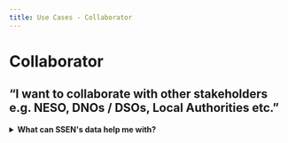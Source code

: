 ```yaml
---
title: Use Cases - Collaborator
---
```


# Collaborator 
## “I want to collaborate with other stakeholders e.g. NESO, DNOs / DSOs, Local Authorities etc.”

<details>
  <summary> <b>What can SSEN's data help me with?</b></summary>
  
---
  
<body>

<table style={{width: '100%', borderCollapse: 'collapse'}} className="bg-white">
    <thead>
        <tr style={{backgroundColor: '#2d3748'}}>
            <th style={{border: '2px solid #4a5568', padding: '12px', verticalAlign: 'middle', textAlign: 'center', fontWeight: 'bold'}} className="text-white bg-gray-800">Dataset</th>
            <th style={{border: '2px solid #4a5568', padding: '12px', verticalAlign: 'middle', textAlign: 'center', fontWeight: 'bold'}} className="text-white bg-gray-800">Develop flexibility strategy, development, and innovation plans</th>
            <th style={{border: '2px solid #4a5568', padding: '12px', verticalAlign: 'middle', textAlign: 'center', fontWeight: 'bold'}} className="text-white bg-gray-800">Understand energy predictions and plan energy usage by area</th>
            <th style={{border: '2px solid #4a5568', padding: '12px', verticalAlign: 'middle', textAlign: 'center', fontWeight: 'bold'}} className="text-white bg-gray-800">Understand how your control room will deconflict with NESO control room</th>
            <th style={{border: '2px solid #4a5568', padding: '12px', verticalAlign: 'middle', textAlign: 'center', fontWeight: 'bold'}} className="text-white bg-gray-800">Understand network performance and capacity</th>
            <th style={{border: '2px solid #4a5568', padding: '12px', verticalAlign: 'middle', textAlign: 'center', fontWeight: 'bold'}} className="text-white bg-gray-800">Identify and understand trends around network usage</th>
            <th style={{border: '2px solid #4a5568', padding: '12px', verticalAlign: 'middle', textAlign: 'center', fontWeight: 'bold'}} className="text-white bg-gray-800">Review adoption of renewable energy solutions</th>
        </tr>
    </thead>
    <tbody>
        <tr style={{backgroundColor: '#f7fafc'}} className="hover:bg-gray-50">
            <td style={{border: '2px solid #e2e8f0', padding: '10px', fontWeight: '500'}} className="bg-gray-50"><a href="https://data.ssen.co.uk/@ssen-distribution/shepd_network_development_report" className="text-blue-600 hover:underline">SHEPD</a> & <a href="https://data.ssen.co.uk/@ssen-distribution/sepd_network_development_report" className="text-blue-600 hover:underline">SEPD Network Development Report</a></td>
            <td style={{border: '2px solid #e2e8f0', padding: '10px', textAlign: 'center'}}></td>
            <td style={{border: '2px solid #e2e8f0', padding: '10px', textAlign: 'center'}}></td>
            <td style={{border: '2px solid #e2e8f0', padding: '10px', textAlign: 'center'}}></td>
            <td style={{border: '2px solid #e2e8f0', padding: '10px', textAlign: 'center', fontSize: '18px', color: '#2d3748', verticalAlign: 'middle'}}>&#10004;</td>
            <td style={{border: '2px solid #e2e8f0', padding: '10px', textAlign: 'center'}}></td>
            <td style={{border: '2px solid #e2e8f0', padding: '10px', textAlign: 'center'}}></td>
        </tr>
        <tr className="hover:bg-gray-50">
            <td style={{border: '2px solid #e2e8f0', padding: '10px', fontWeight: '500'}}><a href="https://data.ssen.co.uk/@ssen-distribution/shepd_long_term_development_statement" className="text-blue-600 hover:underline">SHEPD</a> & <a href="https://data.ssen.co.uk/@ssen-distribution/sepd_long_term_development_statement" className="text-blue-600 hover:underline">SEPD Long Term Development Statement</a></td>
            <td style={{border: '2px solid #e2e8f0', padding: '10px', textAlign: 'center'}}></td>
            <td style={{border: '2px solid #e2e8f0', padding: '10px', textAlign: 'center', fontSize: '18px', color: '#2d3748', verticalAlign: 'middle'}}>&#10004;</td>
            <td style={{border: '2px solid #e2e8f0', padding: '10px', textAlign: 'center'}}></td>
            <td style={{border: '2px solid #e2e8f0', padding: '10px', textAlign: 'center', fontSize: '18px', color: '#2d3748', verticalAlign: 'middle'}}>&#10004;</td>
            <td style={{border: '2px solid #e2e8f0', padding: '10px', textAlign: 'center'}}></td>
            <td style={{border: '2px solid #e2e8f0', padding: '10px', textAlign: 'center'}}></td>
        </tr>
        <tr style={{backgroundColor: '#f7fafc'}} className="hover:bg-gray-50">
            <td style={{border: '2px solid #e2e8f0', padding: '10px', fontWeight: '500'}} className="bg-gray-50"><a href="https://data.ssen.co.uk/@ssen-distribution/embedded_capacity_register" className="text-blue-600 hover:underline">Embedded Capacity Register</a></td>
            <td style={{border: '2px solid #e2e8f0', padding: '10px', textAlign: 'center'}}></td>
            <td style={{border: '2px solid #e2e8f0', padding: '10px', textAlign: 'center', fontSize: '18px', color: '#2d3748', verticalAlign: 'middle'}}>&#10004;</td>
            <td style={{border: '2px solid #e2e8f0', padding: '10px', textAlign: 'center'}}></td>
            <td style={{border: '2px solid #e2e8f0', padding: '10px', textAlign: 'center'}}></td>
            <td style={{border: '2px solid #e2e8f0', padding: '10px', textAlign: 'center', fontSize: '18px', color: '#2d3748', verticalAlign: 'middle'}}>&#10004;</td>
            <td style={{border: '2px solid #e2e8f0', padding: '10px', textAlign: 'center'}}></td>
        </tr>
        <tr style={{backgroundColor: '#f7fafc'}} className="hover:bg-gray-50">
            <td style={{border: '2px solid #e2e8f0', padding: '10px', fontWeight: '500'}} className="bg-gray-50"><a href="https://www.ssen.co.uk/our-services/tools-and-maps/lenza/" className="text-blue-600 hover:underline">Local Area Net Zero Accelerator (LENZA)</a></td>
            <td style={{border: '2px solid #e2e8f0', padding: '10px', textAlign: 'center', fontSize: '18px', color: '#2d3748', verticalAlign: 'middle'}}>&#10004;</td>
            <td style={{border: '2px solid #e2e8f0', padding: '10px', textAlign: 'center', fontSize: '18px', color: '#2d3748', verticalAlign: 'middle'}}>&#10004;</td>
            <td style={{border: '2px solid #e2e8f0', padding: '10px', textAlign: 'center'}}></td>
            <td style={{border: '2px solid #e2e8f0', padding: '10px', textAlign: 'center', fontSize: '18px', color: '#2d3748', verticalAlign: 'middle'}}>&#10004;</td>
            <td style={{border: '2px solid #e2e8f0', padding: '10px', textAlign: 'center'}}></td>
            <td style={{border: '2px solid #e2e8f0', padding: '10px', textAlign: 'center'}}></td>
        </tr>
        <tr className="hover:bg-gray-50">
            <td style={{border: '2px solid #e2e8f0', padding: '10px', fontWeight: '500'}}><a href="https://data.ssen.co.uk/@ssen-distribution/ssen_smart_meter_prod_lv_feeder" className="text-blue-600 hover:underline">Smart Meter LV Feeder Usage</a></td>
            <td style={{border: '2px solid #e2e8f0', padding: '10px', textAlign: 'center'}}></td>
            <td style={{border: '2px solid #e2e8f0', padding: '10px', textAlign: 'center', fontSize: '18px', color: '#2d3748', verticalAlign: 'middle'}}>&#10004;</td>
            <td style={{border: '2px solid #e2e8f0', padding: '10px', textAlign: 'center'}}></td>
            <td style={{border: '2px solid #e2e8f0', padding: '10px', textAlign: 'center'}}></td>
            <td style={{border: '2px solid #e2e8f0', padding: '10px', textAlign: 'center', fontSize: '18px', color: '#2d3748', verticalAlign: 'middle'}}>&#10004;</td>
            <td style={{border: '2px solid #e2e8f0', padding: '10px', textAlign: 'center', fontSize: '18px', color: '#2d3748', verticalAlign: 'middle'}}>&#10004;</td>
        </tr>
        <tr className="hover:bg-gray-50">
            <td style={{border: '2px solid #e2e8f0', padding: '10px', fontWeight: '500'}}><a href="https://data.ssen.co.uk/@ssen-distribution/nerda_opengrid_dashboard" className="text-blue-600 hover:underline">NeRDA Opengrid Dashboard</a></td>
            <td style={{border: '2px solid #e2e8f0', padding: '10px', textAlign: 'center'}}></td>
            <td style={{border: '2px solid #e2e8f0', padding: '10px', textAlign: 'center'}}></td>
            <td style={{border: '2px solid #e2e8f0', padding: '10px', textAlign: 'center'}}></td>
            <td style={{border: '2px solid #e2e8f0', padding: '10px', textAlign: 'center'}}></td>
            <td style={{border: '2px solid #e2e8f0', padding: '10px', textAlign: 'center', fontSize: '18px', color: '#2d3748', verticalAlign: 'middle'}}>&#10004;</td>
            <td style={{border: '2px solid #e2e8f0', padding: '10px', textAlign: 'center'}}></td>
        </tr>
        <tr style={{backgroundColor: '#f7fafc'}} className="hover:bg-gray-50">
            <td style={{border: '2px solid #e2e8f0', padding: '10px', fontWeight: '500'}} className="bg-gray-50"><a href="https://data.ssen.co.uk/@ssen-distribution/realtime_outage_dataset" className="text-blue-600 hover:underline">Real Time Outage</a> & <a href="https://data.ssen.co.uk/@ssen-distribution/nafirs" className="text-blue-600 hover:underline">NaFIRS Yearly Export</a></td>
            <td style={{border: '2px solid #e2e8f0', padding: '10px', textAlign: 'center'}}></td>
            <td style={{border: '2px solid #e2e8f0', padding: '10px', textAlign: 'center'}}></td>
            <td style={{border: '2px solid #e2e8f0', padding: '10px', textAlign: 'center'}}></td>
            <td style={{border: '2px solid #e2e8f0', padding: '10px', textAlign: 'center'}}></td>
            <td style={{border: '2px solid #e2e8f0', padding: '10px', textAlign: 'center', fontSize: '18px', color: '#2d3748', verticalAlign: 'middle'}}>&#10004;</td>
            <td style={{border: '2px solid #e2e8f0', padding: '10px', textAlign: 'center'}}></td>
        </tr>
        <tr className="hover:bg-gray-50">
            <td style={{border: '2px solid #e2e8f0', padding: '10px', fontWeight: '500'}}><a href="https://data.ssen.co.uk/@ssen-distribution/generation-availability-and-network-capacity" className="text-blue-600 hover:underline">Generation Availability & Network Capacity</a></td>
            <td style={{border: '2px solid #e2e8f0', padding: '10px', textAlign: 'center'}}></td>
            <td style={{border: '2px solid #e2e8f0', padding: '10px', textAlign: 'center'}}></td>
            <td style={{border: '2px solid #e2e8f0', padding: '10px', textAlign: 'center'}}></td>
            <td style={{border: '2px solid #e2e8f0', padding: '10px', textAlign: 'center', fontSize: '18px', color: '#2d3748', verticalAlign: 'middle'}}>&#10004;</td>
            <td style={{border: '2px solid #e2e8f0', padding: '10px', textAlign: 'center', fontSize: '18px', color: '#2d3748', verticalAlign: 'middle'}}>&#10004;</td>
            <td style={{border: '2px solid #e2e8f0', padding: '10px', textAlign: 'center'}}></td>
        </tr>
        <tr style={{backgroundColor: '#f7fafc'}} className="hover:bg-gray-50">
            <td style={{border: '2px solid #e2e8f0', padding: '10px', fontWeight: '500'}} className="bg-gray-50"><a href="https://data.ssen.co.uk/@ssen-distribution/orkney_active_network_management" className="text-blue-600 hover:underline">Orkney</a> & <a href="https://data.ssen.co.uk/@ssen-distribution/isle_of_wight_active_network_management" className="text-blue-600 hover:underline">Isle of Wight Active Network Management</a></td>
            <td style={{border: '2px solid #e2e8f0', padding: '10px', textAlign: 'center'}}></td>
            <td style={{border: '2px solid #e2e8f0', padding: '10px', textAlign: 'center'}}></td>
            <td style={{border: '2px solid #e2e8f0', padding: '10px', textAlign: 'center', fontSize: '18px', color: '#2d3748', verticalAlign: 'middle'}}>&#10004;</td>
            <td style={{border: '2px solid #e2e8f0', padding: '10px', textAlign: 'center', fontSize: '18px', color: '#2d3748', verticalAlign: 'middle'}}>&#10004;</td>
            <td style={{border: '2px solid #e2e8f0', padding: '10px', textAlign: 'center'}}></td>
            <td style={{border: '2px solid #e2e8f0', padding: '10px', textAlign: 'center'}}></td>
        </tr>
        <tr className="hover:bg-gray-50">
            <td style={{border: '2px solid #e2e8f0', padding: '10px', fontWeight: '500'}}><a href="https://data.ssen.co.uk/@ssen-distribution/low_carbon_technologies" className="text-blue-600 hover:underline">Distributed Future Energy Scenarios</a></td>
            <td style={{border: '2px solid #e2e8f0', padding: '10px', textAlign: 'center'}}></td>
            <td style={{border: '2px solid #e2e8f0', padding: '10px', textAlign: 'center', fontSize: '18px', color: '#2d3748', verticalAlign: 'middle'}}>&#10004;</td>
            <td style={{border: '2px solid #e2e8f0', padding: '10px', textAlign: 'center'}}></td>
            <td style={{border: '2px solid #e2e8f0', padding: '10px', textAlign: 'center'}}></td>
            <td style={{border: '2px solid #e2e8f0', padding: '10px', textAlign: 'center', fontSize: '18px', color: '#2d3748', verticalAlign: 'middle'}}>&#10004;</td>
            <td style={{border: '2px solid #e2e8f0', padding: '10px', textAlign: 'center', fontSize: '18px', color: '#2d3748', verticalAlign: 'middle'}}>&#10004;</td>
        </tr>
        <tr style={{backgroundColor: '#f7fafc'}} className="hover:bg-gray-50">
            <td style={{border: '2px solid #e2e8f0', padding: '10px', fontWeight: '500'}} className="bg-gray-50"><a href="https://data.ssen.co.uk/@ssen-distribution/flexibility-services-contract-register" className="text-blue-600 hover:underline">Flexibility Services</a>, <a href="https://data.ssen.co.uk/@ssen-distribution/sepd-flexibility-market-price-statement-april-2023" className="text-blue-600 hover:underline">Flexibility Market Price</a>, & <a href="https://data.ssen.co.uk/@ssen-distribution/can-reporting-contract-award-notice" className="text-blue-600 hover:underline">Contract Award Notice</a></td>
            <td style={{border: '2px solid #e2e8f0', padding: '10px', textAlign: 'center', fontSize: '18px', color: '#2d3748', verticalAlign: 'middle'}}>&#10004;</td>
            <td style={{border: '2px solid #e2e8f0', padding: '10px', textAlign: 'center'}}></td>
            <td style={{border: '2px solid #e2e8f0', padding: '10px', textAlign: 'center'}}></td>
            <td style={{border: '2px solid #e2e8f0', padding: '10px', textAlign: 'center'}}></td>
            <td style={{border: '2px solid #e2e8f0', padding: '10px', textAlign: 'center'}}></td>
            <td style={{border: '2px solid #e2e8f0', padding: '10px', textAlign: 'center'}}></td>
        </tr>
    </tbody>
</table>
</body>
 
---

<details>
  <summary> <b>What type of Users could benefit from this data?</b></summary>
  
  | **System Network Operator** | **Local Authority** | **Aggregator** | **Commercial Business** |
  | :-----------------: | :-------------------: | :---------------------: | :---------------------: |
  |  Anish works for the NESO’s Control Room team that forward plans what energy flexibility will be necessary to balance the system. | Cllr. Walker is the Chairman of Shellworth County Council. He wants his Council to make a positive contribution to net zero. | David is the CEO of a flex aggregator company. He builds portfolios of flexible energy resources and trades them in energy markets. | Claire works for national home builder, ‘Harvey Homes’ as a Utilities Planner. She needs to understand the potential problems for connecting new homes to the grid well in advance. |


 | **Battery Storage Owner** | **Distribution Generation Customer** | **Large Energy User** |
  | :-----------------: | :-------------------: | :---------------------: |
  | John’s business is installing batteries of different sizes on both the distribution and transmission networks. | Carla is a solar farm owner and operator. She wants to expand her current solar farm and build an investment plan for new projects. | Keith operates a manufacturing plant that consumes large amounts of electricity which can vary significantly throughout the day. |
  
</details>




